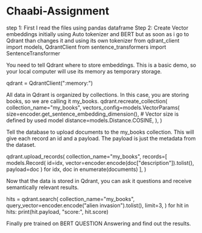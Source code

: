 # Chaabi-Assignment
step 1: First I read the files using pandas dataframe
Step 2: Create Vector embeddings initially using Auto tokenizer and BERT but as soon as i go to Qdrant than changes it and using its own tokenizer
from qdrant_client import models, QdrantClient
from sentence_transformers import SentenceTransformer

You need to tell Qdrant where to store embeddings. This is a basic demo, so your local computer will use its memory as temporary storage.

qdrant = QdrantClient(":memory:")



All data in Qdrant is organized by collections. In this case, you are storing books, so we are calling it my_books.
qdrant.recreate_collection(
    collection_name="my_books",
    vectors_config=models.VectorParams(
        size=encoder.get_sentence_embedding_dimension(),  # Vector size is defined by used model
        distance=models.Distance.COSINE,
    ),
)



Tell the database to upload documents to the my_books collection. This will give each record an id and a payload. The payload is just the metadata from the dataset.

qdrant.upload_records(
    collection_name="my_books",
    records=[
        models.Record(
            id=idx, vector=encoder.encode(doc["description"]).tolist(), payload=doc
        )
        for idx, doc in enumerate(documents)
    ],
)


Now that the data is stored in Qdrant, you can ask it questions and receive semantically relevant results.

hits = qdrant.search(
    collection_name="my_books",
    query_vector=encoder.encode("alien invasion").tolist(),
    limit=3,
)
for hit in hits:
    print(hit.payload, "score:", hit.score)


Finally pre trained on BERT QUESTION Answering and find out the results.
